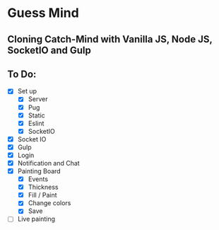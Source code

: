 # Guess Mind

## Cloning Catch-Mind with Vanilla JS, Node JS, SocketIO and Gulp

## To Do:

- [x] Set up
  - [x] Server
  - [x] Pug
  - [x] Static
  - [x] Eslint
  - [x] SocketIO
- [x] Socket IO
- [x] Gulp
- [x] Login
- [x] Notification and Chat
- [x] Painting Board
  - [x] Events
  - [x] Thickness
  - [x] Fill / Paint
  - [x] Change colors
  - [x] Save
- [ ] Live painting

